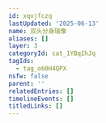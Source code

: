 ```yaml
---
id: xqvjfczq
lastUpdated: '2025-06-13'
name: 双头分身瑞像
aliases: []
layer: 3
categoryId: cat_1YBqIhJq
tagIds:
  - tag_o60H4QPX
nsfw: false
parent: ''
relatedEntries: []
timelineEvents: []
titledLinks: []
---
```



